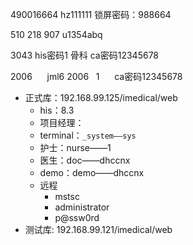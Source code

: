 

490016664
hz111111
锁屏密码：988664


510 218 907
u1354abq

3043 his密码1  骨科
ca密码12345678


2006      jml6
2006   1      ca密码12345678

* 正式库：192.168.99.125/imedical/web
  * his：8.3
  * 项目经理：
  * terminal：`_system——sys`
  * 护士：nurse——1
  * 医生：doc——dhccnx
  * demo：demo——dhccnx
  * 远程
    * mstsc
    * administrator
    * p@ssw0rd
* 测试库: 192.168.99.121/imedical/web